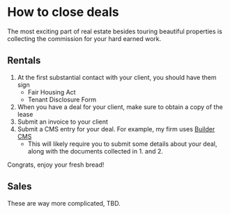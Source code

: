 # How to close deals

The most exciting part of real estate besides touring beautiful properties is collecting the commission for your hard earned work. 

## Rentals

1. At the first substantial contact with your client, you should have them sign 
    - Fair Housing Act
    - Tenant Disclosure Form
2. When you have a deal for your client, make sure to obtain a copy of the lease
3. Submit an invoice to your client
4. Submit a CMS entry for your deal. For example, my firm uses [Builder CMS](https://www.buildercms.com/cms/login.aspx)
    - This will likely require you to submit some details about your deal, along with the documents collected in 1. and 2.

Congrats, enjoy your fresh bread!

## Sales

These are way more complicated, TBD.
